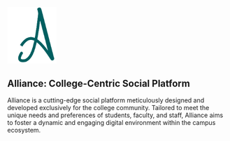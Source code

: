  <p align="center" style="width: 8em; "><a href="#" target="">
<img src="assets/images/alliance_logo.png" width="300" alt="alliance Logo">
</a></p>


## Alliance: College-Centric Social Platform

Alliance is a cutting-edge social platform meticulously designed and developed exclusively for the college community. Tailored to meet the unique needs and preferences of students, faculty, and staff, Alliance aims to foster a dynamic and engaging digital environment within the campus ecosystem.